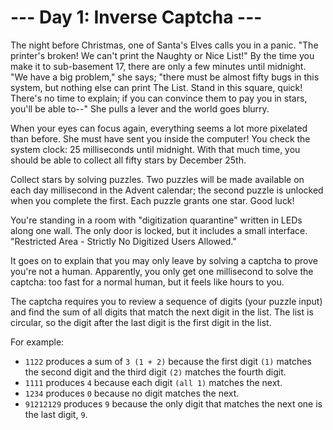 # --- Day 1: Inverse Captcha ---

The night before Christmas, one of Santa's Elves calls you in a panic. "The printer's broken! We can't print the Naughty or Nice List!" 
By the time you make it to sub-basement 17, there are only a few minutes until midnight. "We have a big problem," she says; 
"there must be almost fifty bugs in this system, but nothing else can print The List. 
Stand in this square, quick! There's no time to explain; if you can convince them to pay you in stars, you'll be able to--" 
She pulls a lever and the world goes blurry.

When your eyes can focus again, everything seems a lot more pixelated than before. She must have sent you inside the computer! 
You check the system clock: 25 milliseconds until midnight. With that much time, you should be able to collect all fifty stars by December 25th.

Collect stars by solving puzzles. Two puzzles will be made available on each day millisecond in the Advent calendar; 
the second puzzle is unlocked when you complete the first. Each puzzle grants one star. Good luck!

You're standing in a room with "digitization quarantine" written in LEDs along one wall. The only door is locked, but it includes a small interface. 
"Restricted Area - Strictly No Digitized Users Allowed."

It goes on to explain that you may only leave by solving a captcha to prove you're not a human. Apparently, you only get one millisecond 
to solve the captcha: too fast for a normal human, but it feels like hours to you.

The captcha requires you to review a sequence of digits (your puzzle input) and find the sum of all digits that match the next digit in the list. 
The list is circular, so the digit after the last digit is the first digit in the list.

For example:

 - `1122` produces a sum of `3 (1 + 2)` because the first digit `(1)` matches the second digit and the third digit `(2)` matches the fourth digit.
 - `1111` produces `4` because each digit `(all 1)` matches the next.
 - `1234` produces `0` because no digit matches the next.
 - `91212129` produces `9` because the only digit that matches the next one is the last digit, `9`.
